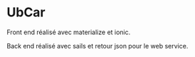 # UbCar

Front end réalisé avec materialize et ionic.

Back end réalisé avec sails et retour json pour le web service.
